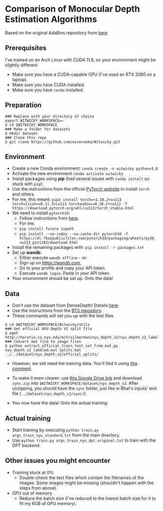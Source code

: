 # Comparison of Monocular Depth Estimation Algorithms

Based on the original AdaBins repository from [here](https://github.com/shariqfarooq123/AdaBins)

## Prerequisites

I've trained on an Arch Linux with CUDA 11.6, so your environment might be slightly different.
-   Make sure you have a CUDA-capable GPU (I've used an RTX 2060 on a laptop).
-   Make sure you have CUDA installed.
-   Make sure you have `conda` installed.

## Preparation

```
### Replace with your directory of choice
export WITWICKY_WORKSPACE=~
$ cd $WITWICKY_WORKSPACE
### Make a folder for datasets
$ mkdir dataset
### Clone this repo
$ git clone https://github.com/ncsereoka/Witwicky.git
```

## Environment

- Create a new Conda environment: `conda create -n witwicky python=3.8`
- Activate the new environment `conda activate witwicky`
- Install packages using **pip** (had several issues with `conda install` so stuck with `pip`):
- Use the instructions from the official [PyTorch website](https://pytorch.org/) to install `torch` and others.
- For me, this meant: `pip3 install torch==1.10.2+cu113 torchvision==0.11.3+cu113 torchaudio==0.10.2+cu113 -f https://download.pytorch.org/whl/cu113/torch_stable.html`
- We need to install `pytorch3d`:
  - Follow instructions from [here](https://github.com/facebookresearch/pytorch3d/blob/main/INSTALL.md).
  - For me:
  - `pip install fvcore iopath`
  - `pip install --no-index --no-cache-dir pytorch3d -f https://dl.fbaipublicfiles.com/pytorch3d/packaging/wheels/py38_cu113_pyt1102/download.html`
- Install the remaining packages with: `pip install -r packages.txt`
- Set up **wandb**:
    -   Either execute `wandb offline` - or:
    -   Sign up on https://wandb.com,
    -   Go to your profile and copy your API token.
    -   Execute `wandb login`. Paste in your API token
- Your environment should be set up. Onto the data!

## Data

-   Don't use the dataset from DenseDepth! Details [here](https://github.com/shariqfarooq123/AdaBins/issues/54#issuecomment-1014929303).
-   Use the instructions from the [BTS repository](https://github.com/cleinc/bts/).
-   These commands will set you up with the test files

```
$ cd $WITWICKY_WORKSPACE/Witwicky/utils
### Get official NYU Depth V2 split file
$ wget http://horatio.cs.nyu.edu/mit/silberman/nyu_depth_v2/nyu_depth_v2_labeled.mat
### Convert mat file to image files
$ python extract_official_train_test_set_from_mat.py nyu_depth_v2_labeled.mat splits.mat ../../dataset/nyu_depth_v2/official_splits/
```

-   However, we still need the training data. You'll find it using [this comment](https://github.com/cleinc/bts/issues/4#issuecomment-527120927).
-   To make it even clearer: use [this Google Drive link](https://drive.google.com/uc?id=1AysroWpfISmm-yRFGBgFTrLy6FjQwvwP&export=download) and download `sync.zip` into `$WITWICKY_WORKSPACE/dataset/nyu_depth_v2`. After unzipping, you should have the `sync` folder, just like in Bhat's inputs' text file (`../dataset/nyu_depth_v2/sync/`).

-   You now have the data! Onto the actual training.

## Actual training

- Start training by executing `python train.py args_train_nyu_standard.txt` from the main directory.
- Use `python train.py args_train_nyu_dpt_original.txt` to train with the DPT backend.

## Other issues you might encounter

-   Training stuck at 0%
    -   Double-check the text files which contain the filenames of the images. Some images might be missing (shouldn't happen with the steps from above).
-   GPU out of memory
    -   Reduce the batch size (I've reduced to the lowest batch size for it to fit my 6GB of GPU memory).
